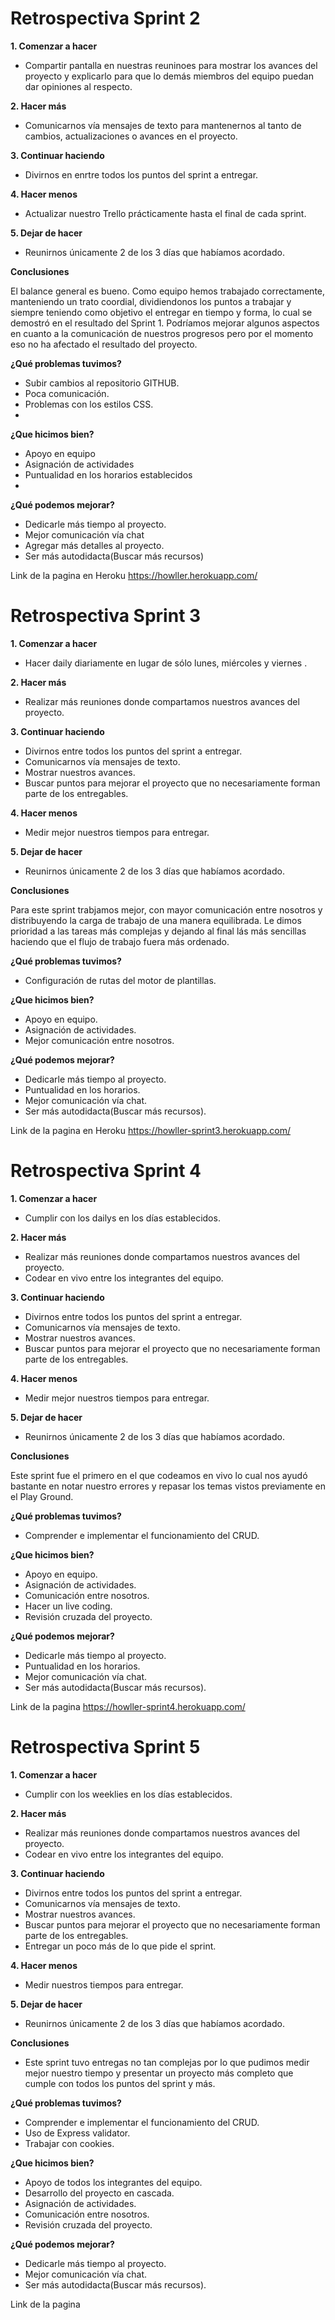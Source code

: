 # Retrospectiva Sprint 2

**1. Comenzar a hacer**

- Compartir pantalla en nuestras reuninoes para mostrar los avances del proyecto y explicarlo para que lo demás miembros
  del equipo puedan dar opiniones al respecto.

**2. Hacer más**

- Comunicarnos vía mensajes de texto para mantenernos al tanto de cambios, actualizaciones o avances en el proyecto.

**3. Continuar haciendo**

- Divirnos en enrtre todos los puntos del sprint a entregar.

**4. Hacer menos**

- Actualizar nuestro Trello prácticamente hasta el final de cada sprint.

**5. Dejar de hacer**

- Reunirnos únicamente 2 de los 3 días que habíamos acordado.

**Conclusiones**

El balance general es bueno. Como equipo hemos trabajado correctamente, manteniendo un trato coordial, dividiendonos los
puntos a trabajar y siempre teniendo como objetivo el entregar en tiempo y forma, lo cual se demostró en el resultado
del Sprint 1. Podríamos mejorar algunos aspectos en cuanto a la comunicación de nuestros progresos pero por el momento
eso no ha afectado el resultado del proyecto.

**¿Qué problemas tuvimos?**

- Subir cambios al repositorio GITHUB.
- Poca comunicación.
- Problemas con los estilos CSS.
-

**¿Que hicimos bien?**

- Apoyo en equipo
- Asignación de actividades
- Puntualidad en los horarios establecidos
-

**¿Qué podemos mejorar?**

- Dedicarle más tiempo al proyecto.
- Mejor comunicación vía chat
- Agregar más detalles al proyecto.
- Ser más autodidacta(Buscar más recursos)

Link de la pagina en Heroku https://howller.herokuapp.com/

# Retrospectiva Sprint 3

**1. Comenzar a hacer**

- Hacer daily diariamente en lugar de sólo lunes, miércoles y viernes .

**2. Hacer más**

- Realizar más reuniones donde compartamos nuestros avances del proyecto.

**3. Continuar haciendo**

- Divirnos entre todos los puntos del sprint a entregar.
- Comunicarnos vía mensajes de texto.
- Mostrar nuestros avances.
- Buscar puntos para mejorar el proyecto que no necesariamente forman parte de los entregables.

**4. Hacer menos**

- Medir mejor nuestros tiempos para entregar.

**5. Dejar de hacer**

- Reunirnos únicamente 2 de los 3 días que habíamos acordado.

**Conclusiones**

Para este sprint trabjamos mejor, con mayor comunicación entre nosotros y distribuyendo la carga de trabajo de una
manera equilibrada. Le dimos prioridad a las tareas más complejas y dejando al final lás más sencillas haciendo que el
flujo de trabajo fuera más ordenado.

**¿Qué problemas tuvimos?**

- Configuración de rutas del motor de plantillas.

**¿Que hicimos bien?**

- Apoyo en equipo.
- Asignación de actividades.
- Mejor comunicación entre nosotros.

**¿Qué podemos mejorar?**

- Dedicarle más tiempo al proyecto.
- Puntualidad en los horarios.
- Mejor comunicación vía chat.
- Ser más autodidacta(Buscar más recursos).

Link de la pagina en Heroku https://howller-sprint3.herokuapp.com/

# Retrospectiva Sprint 4

**1. Comenzar a hacer**

- Cumplir con los dailys en los días establecidos.

**2. Hacer más**

- Realizar más reuniones donde compartamos nuestros avances del proyecto.
- Codear en vivo entre los integrantes del equipo.

**3. Continuar haciendo**

- Divirnos entre todos los puntos del sprint a entregar.
- Comunicarnos vía mensajes de texto.
- Mostrar nuestros avances.
- Buscar puntos para mejorar el proyecto que no necesariamente forman parte de los entregables.

**4. Hacer menos**

- Medir mejor nuestros tiempos para entregar.

**5. Dejar de hacer**

- Reunirnos únicamente 2 de los 3 días que habíamos acordado.

**Conclusiones**

Este sprint fue el primero en el que codeamos en vivo lo cual nos ayudó bastante en notar nuestro errores y repasar los
temas vistos previamente en el Play Ground.

**¿Qué problemas tuvimos?**

- Comprender e implementar el funcionamiento del CRUD.

**¿Que hicimos bien?**

- Apoyo en equipo.
- Asignación de actividades.
- Comunicación entre nosotros.
- Hacer un live coding.
- Revisión cruzada del proyecto.

**¿Qué podemos mejorar?**

- Dedicarle más tiempo al proyecto.
- Puntualidad en los horarios.
- Mejor comunicación vía chat.
- Ser más autodidacta(Buscar más recursos).

Link de la pagina  https://howller-sprint4.herokuapp.com/

# Retrospectiva Sprint 5

**1. Comenzar a hacer**

- Cumplir con los weeklies en los días establecidos.

**2. Hacer más**

- Realizar más reuniones donde compartamos nuestros avances del proyecto.
- Codear en vivo entre los integrantes del equipo.

**3. Continuar haciendo**

- Divirnos entre todos los puntos del sprint a entregar.
- Comunicarnos vía mensajes de texto.
- Mostrar nuestros avances.
- Buscar puntos para mejorar el proyecto que no necesariamente forman parte de los entregables.
- Entregar un poco más de lo que pide el sprint.

**4. Hacer menos**

- Medir nuestros tiempos para entregar.

**5. Dejar de hacer**

- Reunirnos únicamente 2 de los 3 días que habíamos acordado.

**Conclusiones**

- Este sprint tuvo entregas no tan complejas por lo que pudimos medir mejor nuestro tiempo y presentar un proyecto más completo que cumple con todos los puntos del sprint y más.

**¿Qué problemas tuvimos?**

- Comprender e implementar el funcionamiento del CRUD.
- Uso de Express validator.
- Trabajar con cookies.


**¿Que hicimos bien?**

- Apoyo de todos los integrantes del equipo.
- Desarrollo del proyecto en cascada.
- Asignación de actividades.
- Comunicación entre nosotros.
- Revisión cruzada del proyecto.

**¿Qué podemos mejorar?**

- Dedicarle más tiempo al proyecto.
- Mejor comunicación vía chat.
- Ser más autodidacta(Buscar más recursos).

Link de la pagina  





